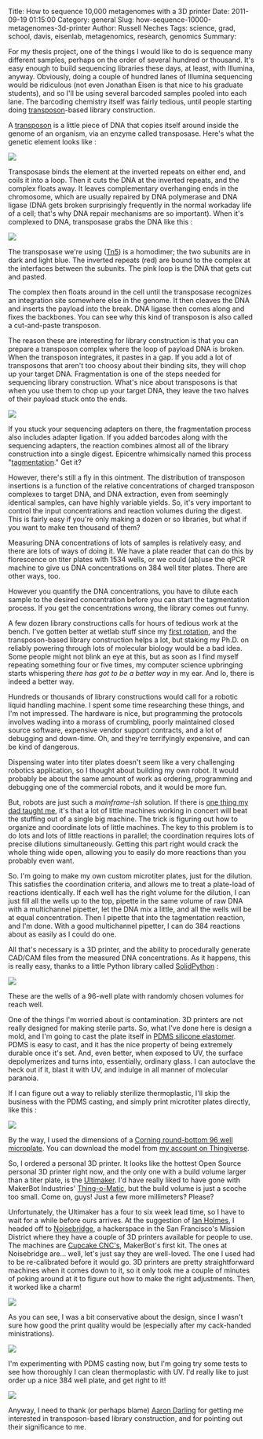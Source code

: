 Title: How to sequence 10,000 metagenomes with a 3D printer
Date: 2011-09-19 01:15:00
Category: general
Slug: how-sequence-10000-metagenomes-3d-printer
Author: Russell Neches
Tags: science, grad, school, davis, eisenlab, metagenomics, research, genomics
Summary: 


For my thesis project, one of the things I would like to do is sequence
many different samples, perhaps on the order of several hundred or
thousand. It's easy enough to build sequencing libraries these days, at
least, with Illumina, anyway. Obviously, doing a couple of hundred lanes
of Illumina sequencing would be ridiculous (not even Jonathan Eisen is
that nice to his graduate students), and so I'll be using several
barcoded samples pooled into each lane. The barcoding chemistry itself
was fairly tedious, until people starting doing
[transposon](http://en.wikipedia.org/wiki/Transposon)-based library
construction.

A [transposon](http://www.pdb.org/pdb/101/motm.do?momID=84) is a little
piece of DNA that copies itself around inside the genome of an organism,
via an enzyme called transposase. Here's what the genetic element looks
like :

![](http://vort.org/media/images/transposon_gene.png)

Transposase binds the element at the inverted repeats on either end, and
coils it into a loop. Then it cuts the DNA at the inverted repeats, and
the complex floats away. It leaves complementary overhanging ends in the
chromosome, which are usually repaired by DNA polymerase and DNA ligase
(DNA gets broken surprisingly frequently in the normal workaday life of
a cell; that's why DNA repair mechanisms are so important). When it's
complexed to DNA, transposase grabs the DNA like this :

![](http://vort.org/media/images/Tn5_transposon.jpg)

The transposase we're using
([Tn5](http://www.rcsb.org/pdb/explore/explore.do?structureId=1muh)) is
a homodimer; the two subunits are in dark and light blue. The inverted
repeats (red) are bound to the complex at the interfaces between the
subunits. The pink loop is the DNA that gets cut and pasted.

The complex then floats around in the cell until the transposase
recognizes an integration site somewhere else in the genome. It then
cleaves the DNA and inserts the payload into the break. DNA ligase then
comes along and fixes the backbones. You can see why this kind of
transposon is also called a cut-and-paste transposon.

The reason these are interesting for library construction is that you
can prepare a transposon complex where the loop of payload DNA is
broken. When the transposon integrates, it pastes in a gap. If you add a
lot of transposons that aren't too choosy about their binding sits, they
will chop up your target DNA. Fragmentation is one of the steps needed
for sequencing library construction. What's nice about transposons is
that when you use them to chop up your target DNA, they leave the two
halves of their payload stuck onto the ends.

![](http://vort.org/media/images/Tn5_transposon_tagmentation.jpg)

If you stuck your sequencing adapters on there, the fragmentation
process also includes adapter ligation. If you added barcodes along with
the sequencing adapters, the reaction combines almost all of the library
construction into a single digest. Epicentre whimsically named this
process
"[tagmentation](http://www.epibio.com/nextera/nextera_tech_overview.asp)."
Get it?

However, there's still a fly in this ointment. The distribution of
transposon insertions is a function of the relative concentrations of
charged transposon complexes to target DNA, and DNA extraction, even
from seemingly identical samples, can have highly variable yields. So,
it's very important to control the input concentrations and reaction
volumes during the digest. This is fairly easy if you're only making a
dozen or so libraries, but what if you want to make ten thousand of
them?

Measuring DNA concentrations of lots of samples is relatively easy, and
there are lots of ways of doing it. We have a plate reader that can do
this by florescence on titer plates with 1534 wells, or we could (ab)use
the qPCR machine to give us DNA concentrations on 384 well titer plates.
There are other ways, too.

However you quantify the DNA concentrations, you have to dilute each
sample to the desired concentration before you can start the
tagmentation process. If you get the concentrations wrong, the library
comes out funny.

A few dozen library constructions calls for hours of tedious work at the
bench. I've gotten better at wetlab stuff since my [first
rotation](http://vort.org/2009/10/19/cloning-blues/), and the
transposon-based library construction helps a lot, but staking my Ph.D.
on reliably powering through lots of molecular biology would be a bad
idea. Some people might not blink an eye at this, but as soon as I find
myself repeating something four or five times, my computer science
upbringing starts whispering *there has got to be a better way* in my
ear. And lo, there is indeed a better way.

Hundreds or thousands of library constructions would call for a robotic
liquid handling machine. I spent some time researching these things, and
I'm not impressed. The hardware is nice, but programming the protocols
involves wading into a morass of crumbling, poorly maintained closed
source software, expensive vendor support contracts, and a lot of
debugging and down-time. Oh, and they're terrifyingly expensive, and can
be kind of dangerous.

Dispensing water into titer plates doesn't seem like a very challenging
robotics application, so I thought about building my own robot. It would
probably be about the same amount of work as ordering, programming and
debugging one of the commercial robots, and it would be more fun.

But, robots are just such a *mainframe-ish* solution. If there is [one
thing my dad taught me](http://thesis.library.caltech.edu/3087/), it's
that a lot of little machines working in concert will beat the stuffing
out of a single big machine. The trick is figuring out how to organize
and coordinate lots of little machines. The key to this problem is to do
lots and lots of little reactions in parallel; the coordination requires
lots of precise dilutions simultaneously. Getting this part right would
crack the whole thing wide open, allowing you to easily do more
reactions than you probably even want.

So. I'm going to make my own custom microtiter plates, just for the
dilution. This satisfies the coordination criteria, and allows me to
treat a plate-load of reactions identically. If each well has the right
volume for the dilution, I can just fill all the wells up to the top,
pipette in the same volume of raw DNA with a multichannel pipetter, let
the DNA mix a little, and all the wells will be at equal concentration.
Then I pipette that into the tagmentation reaction, and I'm done. With a
good multichannel pipetter, I can do 384 reactions about as easily as I
could do one.

All that's necessary is a 3D printer, and the ability to procedurally
generate CAD/CAM files from the measured DNA concentrations. As it
happens, this is really easy, thanks to a little Python library called
[SolidPython](https://github.com/SolidCode/SolidPython) :

![](http://vort.org/media/images/dilution_plate_model.png)

These are the wells of a 96-well plate with randomly chosen volumes for
reach well.

One of the things I'm worried about is contamination. 3D printers are
not really designed for making sterile parts. So, what I've done here is
design a mold, and I'm going to cast the plate itself in [PDMS silicone
elastomer](http://en.wikipedia.org/wiki/Polydimethylsiloxane). PDMS is
easy to cast, and it has the nice property of being extremely durable
once it's set. And, even better, when exposed to UV, the surface
depolymerizes and turns into, essentially, ordinary glass. I can
autoclave the heck out if it, blast it with UV, and indulge in all
manner of molecular paranoia.

If I can figure out a way to reliably sterilize thermoplastic, I'll skip
the business with the PDMS casting, and simply print microtiter plates
directly, like this :

![](http://vort.org/media/images/96_well_plate.png)

By the way, I used the dimensions of a [Corning round-bottom 96 well
microplate](http://catalog2.corning.com/lifesciences/media/equipment_compatibility/MD_Microplate_Dimension_Sheets_96_Well.pdf).
You can download the model from [my account on
Thingiverse](http://www.thingiverse.com/ryneches).

So, I ordered a personal 3D printer. It looks like the hottest Open
Source personal 3D printer right now, and the only one with a build
volume larger than a titer plate, is the
[Ultimaker](http://blog.ultimaker.com/). I'd have really liked to have
gone with MakerBot Industries'
[Thing-o-Matic](http://store.makerbot.com/makerbot-thing-o-matic.html),
but the build volume is just a scoche too small. Come on, guys! Just a
few more millimeters? Please?

Unfortunately, the Ultimaker has a four to six week lead time, so I have
to wait for a while before ours arrives. At the suggestion of [Ian
Holmes](http://bioeng.berkeley.edu/cv/iholmes.php), I headed off to
[Noisebridge](https://www.noisebridge.net/wiki/Noisebridge), a
hackerspace in the San Francisco's Mission District where they have a
couple of 3D printers available for people to use. The machines are
[Cupcake CNC's](http://www.makerbot.com/blog/tag/cupcake-cnc/),
MakerBot's first kit. The ones at Noisebridge are... well, let's just
say they are well-loved. The one I used had to be re-calibrated before
it would go. 3D printers are pretty straightforward machines when it
comes down to it, so it only took me a couple of minutes of poking
around at it to figure out how to make the right adjustments. Then, it
worked like a charm!

![](http://vort.org/media/images/3D_printing_at_noisebridge.jpg)

As you can see, I was a bit conservative about the design, since I
wasn't sure how good the print quality would be (especially after my
cack-handed ministrations).

![](http://vort.org/media/images/first_3D_print.jpg)

I'm experimenting with PDMS casting now, but I'm going try some tests to
see how thoroughly I can clean thermoplastic with UV. I'd really like to
just order up a nice 384 well plate, and get right to it!

![](http://vort.org/media/images/384_well.png)

Anyway, I need to thank (or perhaps blame) [Aaron
Darling](http://secretmicrobe.org/) for getting me interested in
transposon-based library construction, and for pointing out their
significance to me.
